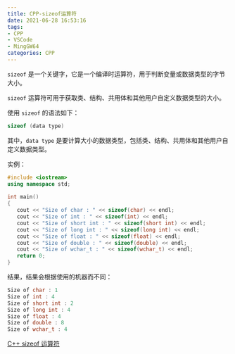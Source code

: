 ```yaml
---
title: CPP-sizeof运算符
date: 2021-06-28 16:53:16
tags:
- CPP
- VSCode
- MingGW64
categories: CPP
---
```


`sizeof` 是一个关键字，它是一个编译时运算符，用于判断变量或数据类型的字节大小。

`sizeof` 运算符可用于获取类、结构、共用体和其他用户自定义数据类型的大小。

使用 `sizeof` 的语法如下：

```cpp
sizeof (data type)
```

其中，`data type` 是要计算大小的数据类型，包括类、结构、共用体和其他用户自定义数据类型。

实例：

```cpp
#include <iostream>
using namespace std;
 
int main()
{
   cout << "Size of char : " << sizeof(char) << endl;
   cout << "Size of int : " << sizeof(int) << endl;
   cout << "Size of short int : " << sizeof(short int) << endl;
   cout << "Size of long int : " << sizeof(long int) << endl;
   cout << "Size of float : " << sizeof(float) << endl;
   cout << "Size of double : " << sizeof(double) << endl;
   cout << "Size of wchar_t : " << sizeof(wchar_t) << endl;
   return 0;
}
```

结果，结果会根据使用的机器而不同：

```cpp
Size of char : 1
Size of int : 4
Size of short int : 2
Size of long int : 4
Size of float : 4
Size of double : 8
Size of wchar_t : 4
```

[C++ sizeof 运算符](https://www.runoob.com/cplusplus/cpp-sizeof-operator.html)